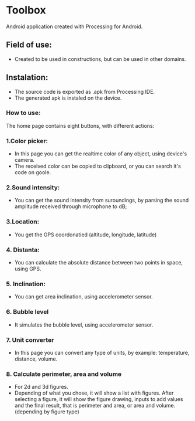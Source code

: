 # Toolbox
Android application created with Processing for Android.

## Field of use:
  - Created to be used in constructions, but can be used in other domains.
  
## Instalation:
  - The source code is exported as .apk from Processing IDE.
  - The generated apk is instaled on the device.


### How to use:
  The home page contains eight buttons, with different actions:
    
###  1.Color picker:
  - In this page you can get the realtime color of any object, using device's camera.
  - The received color can be copied to clipboard, or you can search it's code on goole.
    
###  2.Sound intensity:
  - You can get the sound intensity from suroundings, by parsing the sound amplitude received through microphone to dB;

### 3.Location:
  - You get the GPS coordonatied (altitude, longitude, latitude)
    
### 4. Distanta:
- You can calculate the absolute distance between two points in space, using GPS.
   
### 5. Inclination:
  - You can get area inclination, using accelerometer sensor.
    
### 6. Bubble level
  - It simulates the bubble level, using accelerometer sensor.
   
###  7. Unit converter
  - In this page you can convert any type of units, by example: temperature, distance, volume.
   
###  8. Calculate perimeter, area and volume
   - For 2d and 3d figures.
   - Depending of what you chose, it will show a list with figures. After selecting a figure, it will show the figure drawing, inputs         to add values and the final result, that is perimeter and area, or area and volume.(depending by figure type)
      

